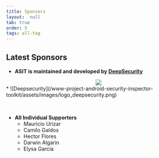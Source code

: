 ```yaml
---
title: Sponsors
layout:  null
tab: true
order: 5
tags: all-tag
---
```


## Latest Sponsors

* **ASIT is maintained and developed by [DeepSecurity](https://deepsecurity.pe/)**
<center><img src="https://owasp.org/www-project-android-security-inspector-toolkit/assets/images/logo_deepsecurity.png" /></center>
  * ![Deepsecurity](/www-project-android-security-inspector-toolkit/assets/images/logo_deepsecurity.png)
  
&nbsp;
* **All Individual Supporters**
  * Mauricio Urizar
  * Camilo Galdos
  * Hector Flores
  * Darwin Algarin
  * Elysa Garcia
